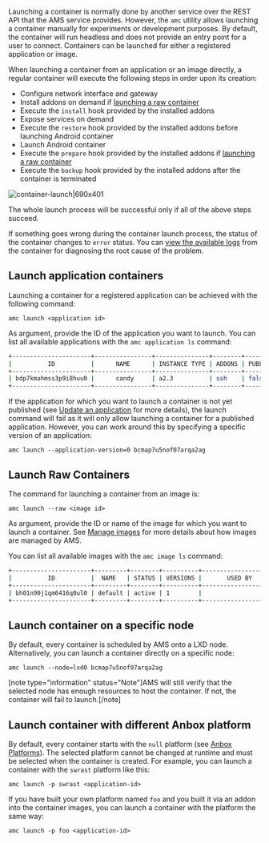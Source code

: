 Launching a container is normally done by another service over the REST API that the AMS service provides. However, the `amc` utility allows launching a container manually for experiments or development purposes. By default, the container will run headless and does not provide an entry point for a user to connect. Containers can be launched for either a registered application or image.

When launching a container from an application or an image directly, a regular container will execute the following steps in order upon its creation:

* Configure network interface and gateway
* Install addons on demand if [launching a raw container](#raw-containers)
* Execute the `install` hook provided by the installed addons
* Expose services on demand
* Execute the `restore` hook provided by the installed addons before launching Android container
* Launch Android container
* Execute the `prepare` hook provided by the installed addons if [launching a raw container](#raw-containers)
* Execute the `backup` hook provided by the installed addons after the container is terminated

![container-launch|690x401](upload://exw6GWcRvMzkIztcUIrizFg0oJz.png)

The whole launch process will be successful only if all of the above steps succeed.

If something goes wrong during the container launch process, the status of the container changes to `error` status. You can [view the available logs](https://discourse.ubuntu.com/t/view-the-container-logs/24329) from the container for diagnosing the root cause of the problem.

<a name="application-containers"></a>
## Launch application containers

Launching a container for a registered application can be achieved with the
following command:

    amc launch <application id>

As argument, provide the ID of the application you want to launch. You can
list all available applications with the `amc application ls` command:

```bash
+----------------------+----------------+---------------+--------+-----------+--------+---------------------+
|          ID          |      NAME      | INSTANCE TYPE | ADDONS | PUBLISHED | STATUS |    LAST UPDATED     |
+----------------------+----------------+---------------+--------+-----------+--------+---------------------+
| bdp7kmahmss3p9i8huu0 |      candy     | a2.3          | ssh    | false     | ready  | 2018-08-14 08:44:41 |
+----------------------+----------------+---------------+--------+-----------+--------+---------------------+
```
If the application for which you want to launch a container is not yet published (see [Update an application](https://discourse.ubuntu.com/t/update-an-application/24201) for more details), the launch command will fail as it will only allow launching a container for a published application. However, you can work around this by specifying a specific version of an application:

    amc launch --application-version=0 bcmap7u5nof07arqa2ag

<a name="raw-containers"></a>
## Launch Raw Containers

The command for launching a container from an image is:

    amc launch --raw <image id>

As argument, provide the ID or name of the image for which you want to launch a container. See [Manage images](https://discourse.ubuntu.com/t/managing-images/17758) for more details about how images are managed by AMS.

You can list all available images with the `amc image ls` command:

```bash
+----------------------+---------+--------+----------+----------------------+
|          ID          |  NAME   | STATUS | VERSIONS |       USED BY        |
+----------------------+---------+--------+----------+----------------------+
| bh01n90j1qm6416q0ul0 | default | active | 1        |                      |
+----------------------+---------+--------+----------+----------------------+
```

## Launch container on a specific node

By default, every container is scheduled by AMS onto a LXD node. Alternatively, you can launch a container directly on a specific node:

    amc launch --node=lxd0 bcmap7u5nof07arqa2ag

[note type="information" status="Note"]AMS will still verify that the selected node has enough resources to host the container. If not, the container will fail to launch.[/note]

## Launch container with different Anbox platform

By default, every container starts with the `null` platform (see [Anbox Platforms](https://discourse.ubuntu.com/t/anbox-platforms/18733)). The selected platform cannot be changed at runtime and must be selected when the container is created. For example, you can launch a container with the `swrast` platform like this:

    amc launch -p swrast <application-id>

If you have built your own platform named `foo` and you built it via an addon into the container images, you can launch a container with the platform the same way:

    amc launch -p foo <application-id>
